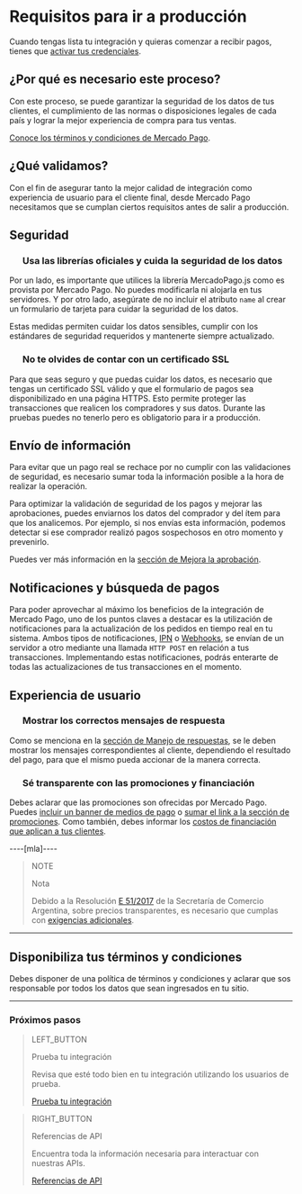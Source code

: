 # Requisitos para ir a producción

Cuando tengas lista tu integración y quieras comenzar a recibir pagos, tienes que [activar tus credenciales]([FAKER][CREDENTIALS][URL]).

## ¿Por qué es necesario este proceso?

Con este proceso, se puede garantizar la seguridad de los datos de tus clientes, el cumplimiento de las normas o disposiciones legales de cada país y lograr la mejor experiencia de compra para tus ventas.

[Conoce los términos y condiciones de Mercado Pago](https://www.mercadopago[FAKER][URL][DOMAIN]/developers/es/guides/resources/legal/terms-and-conditions).

## ¿Qué validamos?
Con el fin de asegurar tanto la mejor calidad de integración como experiencia de usuario para el cliente final, desde Mercado Pago necesitamos que se cumplan ciertos requisitos antes de salir a producción.

## Seguridad

### &nbsp;&nbsp;&nbsp;&nbsp;&nbsp;&nbsp;Usa las librerías oficiales y cuida la seguridad de los datos

Por un lado, es importante que utilices la librería MercadoPago.js como es provista por Mercado Pago. No puedes modificarla ni alojarla en tus servidores. Y por otro lado, asegúrate de no incluir el atributo `name` al crear un formulario de tarjeta para cuidar la seguridad de los datos.

Estas medidas permiten cuidar los datos sensibles, cumplir con los estándares de seguridad requeridos y mantenerte siempre actualizado.

### &nbsp;&nbsp;&nbsp;&nbsp;&nbsp;&nbsp;No te olvides de contar con un certificado SSL

Para que seas seguro y que puedas cuidar los datos, es necesario que tengas un certificado SSL válido y que el formulario de pagos sea disponibilizado en una página HTTPS. Esto permite proteger las transacciones que realicen los compradores y sus datos. Durante las pruebas puedes no tenerlo pero es obligatorio para ir a producción.

## Envío de información

Para evitar que un pago real se rechace por no cumplir con las validaciones de seguridad, es necesario sumar toda la información posible a la hora de realizar la operación.

Para optimizar la validación de seguridad de los pagos y mejorar las aprobaciones, puedes enviarnos los datos del comprador y del ítem para que los analicemos. Por ejemplo, si nos envías esta información, podemos detectar si ese comprador realizó pagos sospechosos en otro momento y prevenirlo.

Puedes ver más información en la [sección de Mejora la aprobación](https://www.mercadopago[FAKER][URL][DOMAIN]/developers/es/guides/manage-account/account/payment-rejections/).

## Notificaciones y búsqueda de pagos

Para poder aprovechar al máximo los beneficios de la integración de Mercado Pago, uno de los puntos claves a destacar es la utilización de notificaciones para la actualización de los pedidos en tiempo real en tu sistema.
Ambos tipos de notificaciones, [IPN](https://www.mercadopago[FAKER][URL][DOMAIN]/developers/es/guides/notifications/ipn/) o [Webhooks](https://www.mercadopago[FAKER][URL][DOMAIN]/developers/es/guides/notifications/webhooks/), se envían de un servidor a otro mediante una llamada `HTTP POST` en relación a tus transacciones.
Implementando estas notificaciones, podrás enterarte de todas las actualizaciones de tus transacciones en el momento.

## Experiencia de usuario

### &nbsp;&nbsp;&nbsp;&nbsp;&nbsp;&nbsp;Mostrar los correctos mensajes de respuesta

Como se menciona en la [sección de Manejo de respuestas](https://www.mercadopago[FAKER][URL][DOMAIN]/developers/es/guides/online-payments/checkout-api/handling-responses/), se le deben mostrar los mensajes correspondientes al cliente, dependiendo el resultado del pago, para que el mismo pueda accionar de la manera correcta.

### &nbsp;&nbsp;&nbsp;&nbsp;&nbsp;&nbsp;Sé transparente con las promociones y financiación

Debes aclarar que las promociones son ofrecidas por Mercado Pago. Puedes [incluir un banner de medios de pago](https://www.mercadopago[FAKER][URL][DOMAIN]/developers/es/guides/resources/banners/introduction/) o [sumar el link a la sección de promociones](https://www.mercadopago.com/mla/credit_card_promos.htm). Como también, debes informar los [costos de financiación que aplican a tus clientes](https://www.mercadopago[FAKER][URL][DOMAIN]/ayuda/costos-financiacion_621).

----[mla]----
> NOTE
>
> Nota
>
> Debido a la Resolución [E 51/2017](https://www.boletinoficial.gob.ar/#!DetalleNormaBusquedaRapida/158269/20170125/resolucion%2051) de la Secretaría de Comercio Argentina, sobre precios transparentes, es necesario que cumplas con [exigencias adicionales](https://www.mercadopago.com.ar/developers/es/guides/resources/localization/considerations-argentina/).
------------

## Disponibiliza tus términos y condiciones

Debes disponer de una política de términos y condiciones y aclarar que sos responsable por todos los datos que sean ingresados en tu sitio.

---
### Próximos pasos

> LEFT_BUTTON
>
> Prueba tu integración
>
> Revisa que esté todo bien en tu integración utilizando los  usuarios de prueba.
>
> [Prueba tu integración](https://www.mercadopago[FAKER][URL][DOMAIN]/developers/es/guides/online-payments/checkout-api/testing/)

> RIGHT_BUTTON
>
> Referencias de API
>
> Encuentra toda la información necesaria para interactuar con nuestras APIs.
>
> [Referencias de API](https://www.mercadopago[FAKER][URL][DOMAIN]/developers/es/reference/)
